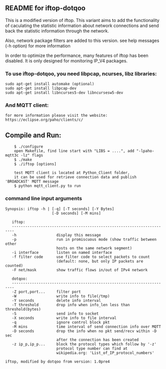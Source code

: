 ## README for iftop-dotqoo

This is a modified version of iftop. This variant aims to add the functionality of caculating the statistic information about network connections and send back the statistic information through the network.

Also, network package filters are added to this version. see help messages (-h option) for more information

In order to optimize the performance, many features of iftop has been disabled. It is only designed for monitoring IP_V4 packages.

### To use iftop-dotqoo, you need libpcap, ncurses, libz libraries:

```
sudo apt-get install automake (optional)
sudo apt-get install libpcap-dev
sudo apt-get install libncurses5-dev libncursesw5-dev
```

### And MQTT client:

    for more information please visit the website: https://eclipse.org/paho/clients/c/

## Compile and Run:

```
    $ ./configure
    open Makefile, find line start with "LIBS = ....", add "-lpaho-mqtt3c -lz" flags
    $ ./make
    $ ./iftop [options]
    
    test MQTT client is located at Python_Client folder, 
    it can be used for retrieve connection data and publish 'BROADCAST' MQTT message
    $ python mqtt_client.py to run
```

### command line input arguments
```
Synopsis: iftop -h | [-q] [-T seconds] [-Y Bytes]
                     [-D seconds] [-M mins]

   iftop:
   -----------------------------------------------------------------------
   -h                  display this message
   -p                  run in promiscuous mode (show traffic between other
                       hosts on the same network segment)
   -i interface        listen on named interface
   -f filter code      use filter code to select packets to count
                       (default: none, but only IP packets are counted)
   -F net/mask         show traffic flows in/out of IPv4 network

   dotqoo:
   -----------------------------------------------------------------------
   -Z port,port...     filter port
   -W                  write info to file(/tmp)
   -Y seconds          delete info interval
   -T threshold        drop info when info_len less than threshold(bytes)
   -S                  send info to socket
   -X seconds          write info to file interval
   -q                  ignore control block pkt
   -M mins             time interval of send connection info over MQTT
   -D seconds          drop the info when no pkt send/recv within -D sec
                       after the connection has been created
   -z ip_p,ip_p...     block the protocol types which follow by '-z'
                       protocol type number can find at
                       wikipedia.org: 'List_of_IP_protocol_numbers'

iftop, modified by dotqoo from version: 1.0pre4
```

